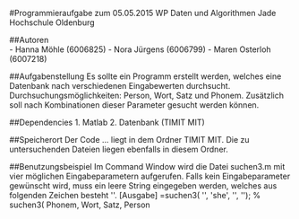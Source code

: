 #Programmieraufgabe zum 05.05.2015
         WP Daten und Algorithmen
         Jade Hochschule Oldenburg

##Autoren  
          - Hanna Möhle (6006825)
          - Nora Jürgens (6006799)
          - Maren Osterloh (6007218)

##Aufgabenstellung
         Es sollte ein Programm erstellt werden, welches eine Datenbank nach verschiedenen Eingabewerten durchsucht.
         Durchsuchungsmöglichkeiten: Person, Wort, Satz und Phonem.
         Zusätzlich soll nach Kombinationen dieser Parameter gesucht werden können.
    
##Dependencies
         1. Matlab
         2. Datenbank (TIMIT MIT)

##Speicherort
         Der Code ... liegt in dem Ordner TIMIT MIT.
         Die zu untersuchenden Dateien liegen ebenfalls in diesem Ordner.

##Benutzungsbeispiel
         Im Command Window wird die Datei suchen3.m mit vier möglichen Eingabeparametern aufgerufen.
         Falls kein Eingabeparameter gewünscht wird, muss ein leere String eingegeben werden, welches
         aus folgenden Zeichen besteht ''.
         [Ausgabe] =suchen3( '', 'she', '', '');
         % suchen3( Phonem, Wort, Satz, Person
         


